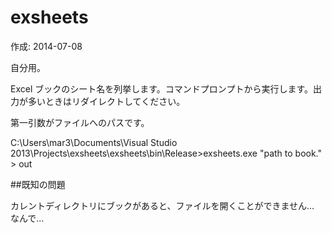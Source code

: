 exsheets
========

作成: 2014-07-08  

自分用。  

Excel ブックのシート名を列挙します。コマンドプロンプトから実行します。出力が多いときはリダイレクトしてください。

第一引数がファイルへのパスです。

C:\Users\mar3\Documents\Visual Studio 2013\Projects\exsheets\exsheets\bin\Release>exsheets.exe "path to book." > out

##既知の問題

カレントディレクトリにブックがあると、ファイルを開くことができません... なんで...

